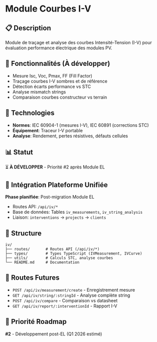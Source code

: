 # Module Courbes I-V

## 📋 Description
Module de traçage et analyse des courbes Intensité-Tension (I-V) pour évaluation performance électrique des modules PV.

## 🎯 Fonctionnalités (À développer)
- Mesure Isc, Voc, Pmax, FF (Fill Factor)
- Traçage courbes I-V sombres et de référence
- Détection écarts performance vs STC
- Analyse mismatch strings
- Comparaison courbes constructeur vs terrain

## 🔧 Technologies
- **Normes**: IEC 60904-1 (mesures I-V), IEC 60891 (corrections STC)
- **Équipement**: Traceur I-V portable
- **Analyse**: Rendement, pertes résistives, défauts cellules

## 📊 Statut
⏳ **À DÉVELOPPER** - Priorité #2 après Module EL

## 🚀 Intégration Plateforme Unifiée
**Phase planifiée**: Post-migration Module EL
- Routes API: `/api/iv/*`
- Base de données: Tables `iv_measurements`, `iv_string_analysis`
- Liaison: `interventions` → `projects` → `clients`

## 📁 Structure
```
iv/
├── routes/       # Routes API (/api/iv/*)
├── types/        # Types TypeScript (IVMeasurement, IVCurve)
├── utils/        # Calculs STC, analyse courbes
└── README.md     # Documentation
```

## 🔗 Routes Futures
- `POST /api/iv/measurement/create` - Enregistrement mesure
- `GET /api/iv/string/:stringId` - Analyse complète string
- `POST /api/iv/compare` - Comparaison vs datasheet
- `GET /api/iv/report/:interventionId` - Rapport I-V

## 📝 Priorité Roadmap
**#2** - Développement post-EL (Q1 2026 estimé)
